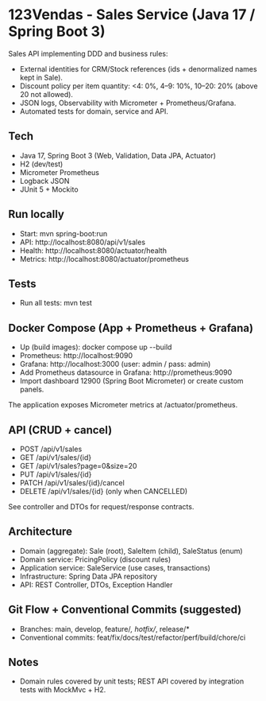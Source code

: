 # 123Vendas - Sales Service (Java 17 / Spring Boot 3)

Sales API implementing DDD and business rules:
- External identities for CRM/Stock references (ids + denormalized names kept in Sale).
- Discount policy per item quantity: <4: 0%, 4–9: 10%, 10–20: 20% (above 20 not allowed).
- JSON logs, Observability with Micrometer + Prometheus/Grafana.
- Automated tests for domain, service and API.

## Tech
- Java 17, Spring Boot 3 (Web, Validation, Data JPA, Actuator)
- H2 (dev/test)
- Micrometer Prometheus
- Logback JSON
- JUnit 5 + Mockito

## Run locally
- Start: mvn spring-boot:run
- API: http://localhost:8080/api/v1/sales
- Health: http://localhost:8080/actuator/health
- Metrics: http://localhost:8080/actuator/prometheus

## Tests
- Run all tests: mvn test

## Docker Compose (App + Prometheus + Grafana)
- Up (build images): docker compose up --build
- Prometheus: http://localhost:9090
- Grafana: http://localhost:3000 (user: admin / pass: admin)
- Add Prometheus datasource in Grafana: http://prometheus:9090
- Import dashboard 12900 (Spring Boot Micrometer) or create custom panels.

The application exposes Micrometer metrics at /actuator/prometheus.

## API (CRUD + cancel)
- POST /api/v1/sales
- GET /api/v1/sales/{id}
- GET /api/v1/sales?page=0&size=20
- PUT /api/v1/sales/{id}
- PATCH /api/v1/sales/{id}/cancel
- DELETE /api/v1/sales/{id} (only when CANCELLED)

See controller and DTOs for request/response contracts.

## Architecture
- Domain (aggregate): Sale (root), SaleItem (child), SaleStatus (enum)
- Domain service: PricingPolicy (discount rules)
- Application service: SaleService (use cases, transactions)
- Infrastructure: Spring Data JPA repository
- API: REST Controller, DTOs, Exception Handler

## Git Flow + Conventional Commits (suggested)
- Branches: main, develop, feature/*, hotfix/*, release/*
- Conventional commits: feat/fix/docs/test/refactor/perf/build/chore/ci

## Notes
- Domain rules covered by unit tests; REST API covered by integration tests with MockMvc + H2.
